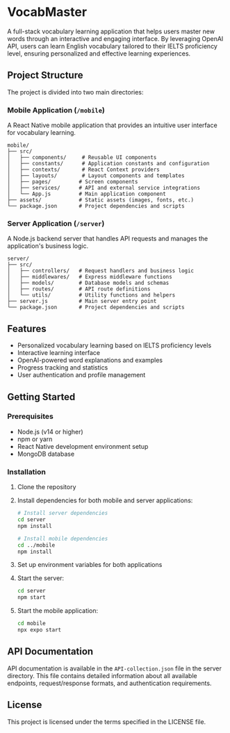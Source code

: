 # VocabMaster

A full-stack vocabulary learning application that helps users master new words through an interactive and engaging interface. By leveraging OpenAI API, users can learn English vocabulary tailored to their IELTS proficiency level, ensuring personalized and effective learning experiences.

## Project Structure

The project is divided into two main directories:

### Mobile Application (`/mobile`)

A React Native mobile application that provides an intuitive user interface for vocabulary learning.

```
mobile/
├── src/
│   ├── components/     # Reusable UI components
│   ├── constants/      # Application constants and configuration
│   ├── contexts/       # React Context providers
│   ├── layouts/        # Layout components and templates
│   ├── pages/         # Screen components
│   ├── services/      # API and external service integrations
│   └── App.js         # Main application component
├── assets/            # Static assets (images, fonts, etc.)
└── package.json       # Project dependencies and scripts
```

### Server Application (`/server`)

A Node.js backend server that handles API requests and manages the application's business logic.

```
server/
├── src/
│   ├── controllers/   # Request handlers and business logic
│   ├── middlewares/   # Express middleware functions
│   ├── models/        # Database models and schemas
│   ├── routes/        # API route definitions
│   └── utils/         # Utility functions and helpers
├── server.js          # Main server entry point
└── package.json       # Project dependencies and scripts
```

## Features

- Personalized vocabulary learning based on IELTS proficiency levels
- Interactive learning interface
- OpenAI-powered word explanations and examples
- Progress tracking and statistics
- User authentication and profile management

## Getting Started

### Prerequisites

- Node.js (v14 or higher)
- npm or yarn
- React Native development environment setup
- MongoDB database

### Installation

1. Clone the repository
2. Install dependencies for both mobile and server applications:

   ```bash
   # Install server dependencies
   cd server
   npm install

   # Install mobile dependencies
   cd ../mobile
   npm install
   ```

3. Set up environment variables for both applications
4. Start the server:

   ```bash
   cd server
   npm start
   ```

5. Start the mobile application:
   ```bash
   cd mobile
   npx expo start
   ```

## API Documentation

API documentation is available in the `API-collection.json` file in the server directory. This file contains detailed information about all available endpoints, request/response formats, and authentication requirements.

## License

This project is licensed under the terms specified in the LICENSE file.
